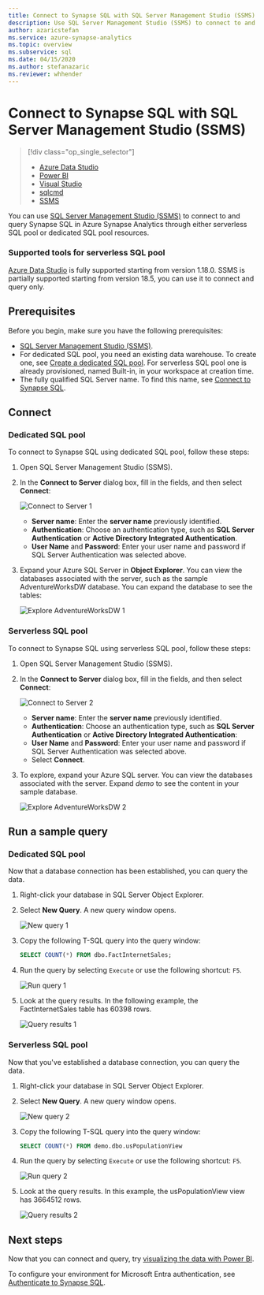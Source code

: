 ```yaml
---
title: Connect to Synapse SQL with SQL Server Management Studio (SSMS)
description: Use SQL Server Management Studio (SSMS) to connect to and query Synapse SQL in Azure Synapse Analytics. 
author: azaricstefan 
ms.service: azure-synapse-analytics
ms.topic: overview 
ms.subservice: sql 
ms.date: 04/15/2020 
ms.author: stefanazaric 
ms.reviewer: whhender
---
```


# Connect to Synapse SQL with SQL Server Management Studio (SSMS)
> [!div class="op_single_selector"]
> * [Azure Data Studio](get-started-azure-data-studio.md)
> * [Power BI](get-started-power-bi-professional.md)
> * [Visual Studio](../sql/get-started-visual-studio.md)
> * [sqlcmd](../sql/get-started-connect-sqlcmd.md)
> * [SSMS](get-started-ssms.md)
> 
> 

You can use [SQL Server Management Studio (SSMS)](/sql/ssms/download-sql-server-management-studio-ssms) to connect to and query Synapse SQL in Azure Synapse Analytics through either serverless SQL pool or dedicated SQL pool resources. 

### Supported tools for serverless SQL pool

[Azure Data Studio](/azure-data-studio/download-azure-data-studio) is fully supported starting from version 1.18.0. SSMS is partially supported starting from version 18.5, you can use it to connect and query only.

## Prerequisites

Before you begin, make sure you have the following prerequisites:  

* [SQL Server Management Studio (SSMS)](/sql/ssms/download-sql-server-management-studio-ssms). 
* For dedicated SQL pool, you need an existing data warehouse. To create one, see [Create a dedicated SQL pool](../quickstart-create-sql-pool-portal.md). For serverless SQL pool one is already provisioned, named Built-in, in your workspace at creation time. 
* The fully qualified SQL Server name. To find this name, see [Connect to Synapse SQL](connect-overview.md).

## Connect

### Dedicated SQL pool

To connect to Synapse SQL using dedicated SQL pool, follow these steps: 

1. Open SQL Server Management Studio (SSMS). 
1. In the **Connect to Server** dialog box, fill in the fields, and then select **Connect**: 
  
    ![Connect to Server 1](../sql-data-warehouse/media/sql-data-warehouse-query-ssms/connect-object-explorer1.png)
   
   * **Server name**: Enter the **server name** previously identified.
   * **Authentication**:  Choose an authentication type, such as **SQL Server Authentication** or **Active Directory Integrated Authentication**.
   * **User Name** and **Password**: Enter your user name and password if SQL Server Authentication was selected above.

1. Expand your Azure SQL Server in **Object Explorer**. You can view the databases associated with the server, such as the sample AdventureWorksDW database. You can expand the database to see the tables:
   
    ![Explore AdventureWorksDW 1](../sql-data-warehouse/media/sql-data-warehouse-query-ssms/explore-tables.png)


### Serverless SQL pool

To connect to Synapse SQL using serverless SQL pool, follow these steps: 

1. Open SQL Server Management Studio (SSMS).
1. In the **Connect to Server** dialog box, fill in the fields,  and then select **Connect**: 
   
    ![Connect to Server 2](./media/get-started-ssms/connect-object-explorer1.png)
   
   * **Server name**: Enter the **server name** previously identified.
   * **Authentication**: Choose an authentication type, such as **SQL Server Authentication** or **Active Directory Integrated Authentication**:
   * **User Name** and **Password**: Enter your user name and password if SQL Server Authentication was selected above.
   * Select **Connect**.

4. To explore, expand your Azure SQL server. You can view the databases associated with the server. Expand *demo* to see the content in your sample database.
   
    ![Explore AdventureWorksDW 2](./media/get-started-ssms/explore-tables.png)


## Run a sample query

### Dedicated SQL pool

Now that a database connection has been established, you can query the data.

1. Right-click your database in SQL Server Object Explorer.
2. Select **New Query**. A new query window opens.
   
    ![New query 1](../sql-data-warehouse/media/sql-data-warehouse-query-ssms/new-query.png)
3. Copy the following T-SQL query into the query window:
   
    ```sql
    SELECT COUNT(*) FROM dbo.FactInternetSales;
    ```
4. Run the query by selecting `Execute` or use the following shortcut: `F5`.
   
    ![Run query 1](../sql-data-warehouse/media/sql-data-warehouse-query-ssms/execute-query.png)
5. Look at the query results. In the following example, the FactInternetSales table has 60398 rows.
   
    ![Query results 1](../sql-data-warehouse/media/sql-data-warehouse-query-ssms/results.png)

### Serverless SQL pool

Now that you've established a database connection, you can query the data.

1. Right-click your database in SQL Server Object Explorer.
2. Select **New Query**. A new query window opens.
   
    ![New query 2](./media/get-started-ssms/new-query.png)
3. Copy the following T-SQL query into the query window:
   
    ```sql
    SELECT COUNT(*) FROM demo.dbo.usPopulationView
    ```
4. Run the query by selecting `Execute` or use the following shortcut: `F5`.
   
    ![Run query 2](./media/get-started-ssms/execute-query.png)
5. Look at the query results. In this example, the usPopulationView view has 3664512 rows.
   
    ![Query results 2](./media/get-started-ssms/results.png)

## Next steps
Now that you can connect and query, try [visualizing the data with Power BI](get-started-power-bi-professional.md).

To configure your environment for Microsoft Entra authentication, see [Authenticate to Synapse SQL](../sql/sql-authentication.md).
